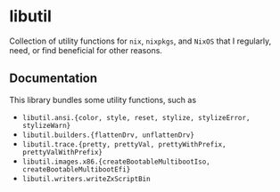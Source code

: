 # libutil

Collection of utility functions for `nix`, `nixpkgs`, and `NixOS` that I
regularly, need, or find beneficial for other reasons.

## Documentation

This library bundles some utility functions, such as

- `libutil.ansi.{color, style, reset, stylize, stylizeError, stylizeWarn}`
- `libutil.builders.{flattenDrv, unflattenDrv}`
- `libutil.trace.{pretty, prettyVal, prettyWithPrefix, prettyValWithPrefix}`
- `libutil.images.x86.{createBootableMultibootIso, createBootableMultibootEfi}`
- `libutil.writers.writeZxScriptBin`
